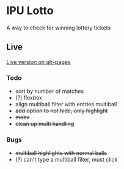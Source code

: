# IPU Lotto
A way to check for winning lottery tickets

## Live
[Live version on gh-pages](https://pago.github.io/lotto)

### Todo

- sort by number of matches
- (?) flexbox
- align multiball filter with entries multiball
- ~~add option to not hide, only highlight~~
- ~~mobx~~
- ~~clean up multi handling~~

### Bugs

- ~~multiball highlights with normal balls~~
- (?) can't type a multiball filter, must click
